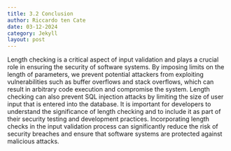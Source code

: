```yaml
---
title: 3.2 Conclusion
author: Riccardo ten Cate
date: 03-12-2024
category: Jekyll
layout: post
---
```


Length checking is a critical aspect of input validation and plays a crucial role in ensuring the security of software systems. By imposing limits on the length of parameters, we prevent potential attackers from exploiting vulnerabilities such as buffer overflows and stack overflows, which can result in arbitrary code execution and compromise the system. Length checking can also prevent SQL injection attacks by limiting the size of user input that is entered into the database. It is important for developers to understand the significance of length checking and to include it as part of their security testing and development practices. Incorporating length checks in the input validation process can significantly reduce the risk of security breaches and ensure that software systems are protected against malicious attacks.

